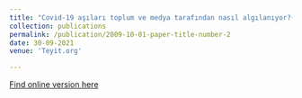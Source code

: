```yaml
---
title: "Covid-19 aşıları toplum ve medya tarafından nasıl algılanıyor?(TR)"
collection: publications
permalink: /publication/2009-10-01-paper-title-number-2
date: 30-09-2021
venue: 'Teyit.org'

---
```


[Find online version here](https://teyit.org/teyitpedia-turkiyede-covid-19-asilari-toplum-tarafindan-nasil-algilaniyor)



